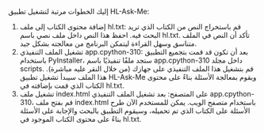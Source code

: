 إليك الخطوات مرتبة لتشغيل تطبيق HL-Ask-Me:

1. إضافة محتوى الكتاب إلى ملف hl.txt:
قم باستخراج النص من الكتاب الذي تريد البحث فيه.
احفظ هذا النص داخل ملف نصي باسم hl.txt.
تأكد أن النص في الملف متناسق وسهل القراءة ليتمكن البرنامج من معالجته بشكل جيد.
2. تشغيل الملف التنفيذي app.cpython-310:
بعد أن تكون قد قمت بتجميع التطبيق باستخدام PyInstaller، ستجد ملفًا تنفيذيًا باسم app.cpython-310 داخل مجلد scripts.
قم بتشغيل هذا الملف التنفيذي على جهازك (من خلال النقر عليه مباشرة).
هذا الملف سيبدأ تشغيل تطبيق HL-Ask-Me ويقوم بمعالجة الأسئلة بناءً على محتوى الكتاب الذي قمت بإضافته في hl.txt.
3. تشغيل ملف index.html على المتصفح:
بعد تشغيل الملف التنفيذي app.cpython-310، قم بفتح ملف index.html باستخدام متصفح الويب.
يمكن للمستخدم الآن طرح الأسئلة على الكتاب الذي تم تحميله، وسيقوم التطبيق بالبحث والإجابة على الأسئلة بناءً على محتوى الكتاب الموجود في hl.txt.
